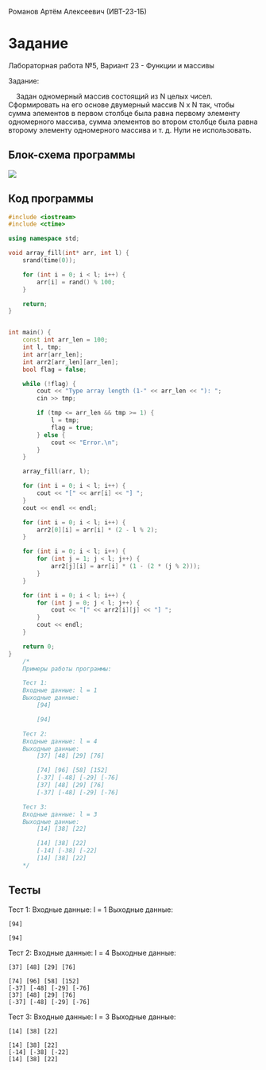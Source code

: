 Романов Артём Алексеевич (ИВТ-23-1Б)

# Задание

Лабораторная работа №5, Вариант 23 - Функции и массивы

Задание:

    Задан одномерный массив состоящий из N целых чисел. 
Сформировать на его основе двумерный массив N x N так, 
чтобы сумма элементов в первом столбце была равна 
первому элементу одномерного массива, сумма элементов 
во втором столбце была равна второму элементу 
одномерного массива и т. д. Нули не использовать.

## Блок-схема программы

![](C:\Users\DELL\source\repos\LABS_INF\Sem_2\Labs\5%20(Zel)\5%20(Zel).png)

## Код программы

```cpp
#include <iostream>
#include <ctime>

using namespace std;

void array_fill(int* arr, int l) {
    srand(time(0));

    for (int i = 0; i < l; i++) {
        arr[i] = rand() % 100;
    }

    return;
}


int main() {
    const int arr_len = 100;
    int l, tmp;
    int arr[arr_len];
    int arr2[arr_len][arr_len];
    bool flag = false;

    while (!flag) {
        cout << "Type array length (1-" << arr_len << "): ";
        cin >> tmp;

        if (tmp <= arr_len && tmp >= 1) {
            l = tmp;
            flag = true;
        } else {
            cout << "Error.\n";
        }
    }

    array_fill(arr, l);

    for (int i = 0; i < l; i++) {
        cout << "[" << arr[i] << "] ";
    }
    cout << endl << endl;

    for (int i = 0; i < l; i++) {
        arr2[0][i] = arr[i] * (2 - l % 2);
    }

    for (int i = 0; i < l; i++) {
        for (int j = 1; j < l; j++) {
            arr2[j][i] = arr[i] * (1 - (2 * (j % 2)));
        }
    }

    for (int i = 0; i < l; i++) {
        for (int j = 0; j < l; j++) {
            cout << "[" << arr2[i][j] << "] ";
        }
        cout << endl;
    }

    return 0;
}
    /*
    Примеры работы программы:

    Тест 1:
    Входные данные: l = 1
    Выходные данные:
        [94]

        [94]

    Тест 2:
    Входные данные: l = 4
    Выходные данные:
        [37] [48] [29] [76]

        [74] [96] [58] [152]
        [-37] [-48] [-29] [-76]
        [37] [48] [29] [76]
        [-37] [-48] [-29] [-76]

    Тест 3:
    Входные данные: l = 3
    Выходные данные:
        [14] [38] [22]

        [14] [38] [22]
        [-14] [-38] [-22]
        [14] [38] [22]
    */
```

## Тесты

Тест 1:
Входные данные: l = 1
Выходные данные:

    [94]
    
    [94]

Тест 2:
Входные данные: l = 4
Выходные данные:

    [37] [48] [29] [76]
    
    [74] [96] [58] [152]
    [-37] [-48] [-29] [-76]
    [37] [48] [29] [76]
    [-37] [-48] [-29] [-76]

Тест 3:
Входные данные: l = 3
Выходные данные:

    [14] [38] [22]
    
    [14] [38] [22]
    [-14] [-38] [-22]
    [14] [38] [22]
